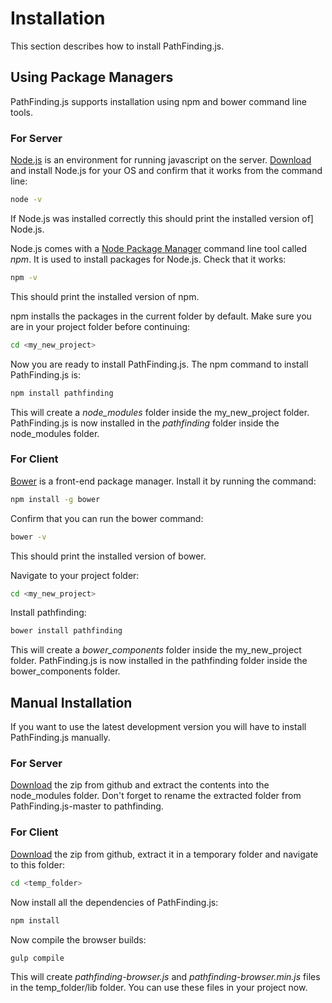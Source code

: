 # Installation
This section describes how to install PathFinding.js.

## Using Package Managers
PathFinding.js supports installation using npm and bower command line tools.

### For Server
[Node.js](http://nodejs.org/) is an environment for running javascript on the
server. [Download](http://nodejs.org/download/) and install Node.js for your OS
and confirm that it works from the command line:

```bash
node -v
```

If Node.js was installed correctly this should print the installed version of]
Node.js.

Node.js comes with a [Node Package Manager](https://www.npmjs.com/) command line
tool called _npm_. It is used to install packages for Node.js. Check that it
works:

```bash
npm -v
```

This should print the installed version of npm.

npm installs the packages in the current folder by default. Make sure you are
in your project folder before continuing:

```bash
cd <my_new_project>
```

Now you are ready to install PathFinding.js. The npm command to install
PathFinding.js is:

```bash
npm install pathfinding
```

This will create a _node_modules_ folder inside the my_new_project folder.
PathFinding.js is now installed in the _pathfinding_ folder inside the
node_modules folder.

### For Client
[Bower](http://bower.io/) is a front-end package manager. Install it by running
the command:

```bash
npm install -g bower
```

Confirm that you can run the bower command:

```bash
bower -v
```

This should print the installed version of bower.

Navigate to your project folder:

```bash
cd <my_new_project>
```

Install pathfinding:

```bash
bower install pathfinding
```

This will create a _bower_components_ folder inside the my_new_project folder.
PathFinding.js is now installed in the pathfinding folder inside the
bower_components folder.

## Manual Installation
If you want to use the latest development version you will have to install
PathFinding.js manually.

### For Server
[Download](https://github.com/qiao/PathFinding.js/archive/master.zip) the zip
from github and extract the contents into the node_modules folder. Don't forget
to rename the extracted folder from PathFinding.js-master to pathfinding.

### For Client
[Download](https://github.com/qiao/PathFinding.js/archive/master.zip) the zip
from github, extract it in a temporary folder and navigate to this folder:

```bash
cd <temp_folder>
```

Now install all the dependencies of PathFinding.js:

```bash
npm install
```

Now compile the browser builds:

```bash
gulp compile
```

This will create _pathfinding-browser.js_ and _pathfinding-browser.min.js_ files
in the temp_folder/lib folder. You can use these files in your project now.